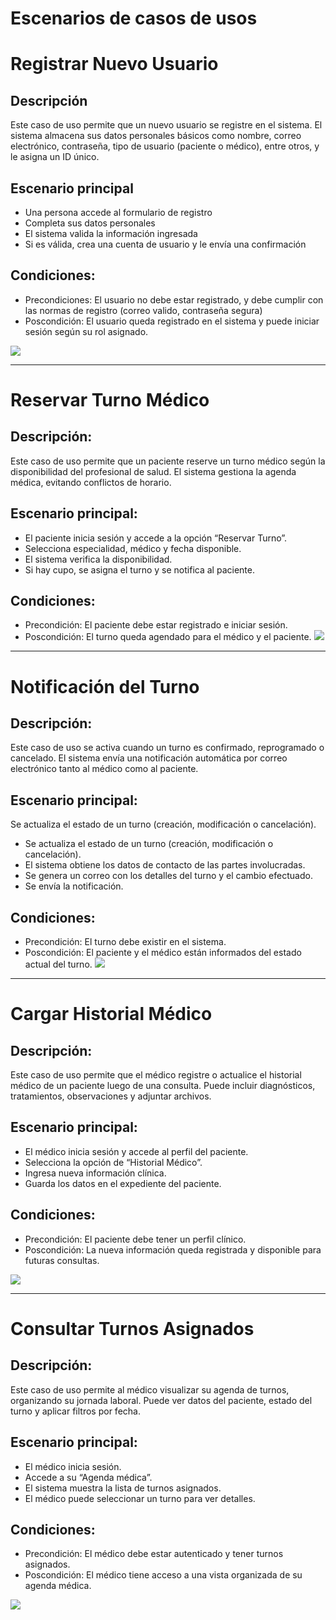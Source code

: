 # Escenarios de casos de usos

# Registrar Nuevo Usuario
## Descripción
Este caso de uso permite que un nuevo usuario se registre en el sistema. El sistema almacena sus datos personales básicos como nombre, correo electrónico, contraseña, tipo de usuario (paciente o médico), entre otros, y le asigna un ID único.
## Escenario principal
 - Una persona accede al formulario de registro
 - Completa sus datos personales
 - El sistema valida la información ingresada
 - Si es válida, crea una cuenta de usuario y le envía una confirmación
## Condiciones:
 - Precondiciones:
     El usuario no debe estar registrado, y debe cumplir con las normas de registro (correo valido, contraseña segura)
 - Poscondición:
     El usuario queda registrado en el sistema y puede iniciar sesión según su rol asignado.

 ![](DiagramasyDiseños/DiseñosUML/escenariosCasosdeUso/Escenario_1.png)

---

# Reservar Turno Médico
## Descripción:
Este caso de uso permite que un paciente reserve un turno médico según la disponibilidad del profesional de salud. El sistema gestiona la agenda médica, evitando conflictos de horario.
## Escenario principal:
- El paciente inicia sesión y accede a la opción “Reservar Turno”.
- Selecciona especialidad, médico y fecha disponible.
- El sistema verifica la disponibilidad.
- Si hay cupo, se asigna el turno y se notifica al paciente.
## Condiciones:
- Precondición: 
   El paciente debe estar registrado e iniciar sesión.
- Poscondición:
   El turno queda agendado para el médico y el paciente.
![](DiagramasyDiseños/DiseñosUML/escenariosCasosdeUso/Escenario_2.png)

---

# Notificación del Turno
## Descripción:
Este caso de uso se activa cuando un turno es confirmado, reprogramado o cancelado. El sistema envía una notificación automática por correo electrónico tanto al médico como al paciente.
## Escenario principal:
Se actualiza el estado de un turno (creación, modificación o cancelación).
 - Se actualiza el estado de un turno (creación, modificación o cancelación).
 - El sistema obtiene los datos de contacto de las partes involucradas.
 - Se genera un correo con los detalles del turno y el cambio efectuado.
 - Se envía la notificación.

## Condiciones:
 - Precondición: El turno debe existir en el sistema.
 - Poscondición: El paciente y el médico están informados del estado actual del turno.
![](DiagramasyDiseños/DiseñosUML/escenariosCasosdeUso/Escenario_3.png)

---

# Cargar Historial Médico
## Descripción:
Este caso de uso permite que el médico registre o actualice el historial médico de un paciente luego de una consulta. Puede incluir diagnósticos, tratamientos, observaciones y adjuntar archivos.

## Escenario principal:

 - El médico inicia sesión y accede al perfil del paciente.
 - Selecciona la opción de “Historial Médico”.
 - Ingresa nueva información clínica.
 - Guarda los datos en el expediente del paciente.

## Condiciones:

 - Precondición: El paciente debe tener un perfil clínico.
 - Poscondición: La nueva información queda registrada y disponible para futuras consultas.

![](DiagramasyDiseños/DiseñosUML/escenariosCasosdeUso/Escenario_4.png)

---

# Consultar Turnos Asignados
## Descripción:
Este caso de uso permite al médico visualizar su agenda de turnos, organizando su jornada laboral. Puede ver datos del paciente, estado del turno y aplicar filtros por fecha.
## Escenario principal:
 - El médico inicia sesión.
 - Accede a su “Agenda médica”.
 - El sistema muestra la lista de turnos asignados.
 - El médico puede seleccionar un turno para ver detalles.
## Condiciones:
 - Precondición: El médico debe estar autenticado y tener turnos asignados.
 - Poscondición: El médico tiene acceso a una vista organizada de su agenda médica.

![](DiagramasyDiseños/DiseñosUML/escenariosCasosdeUso/Escenario_5.png)
